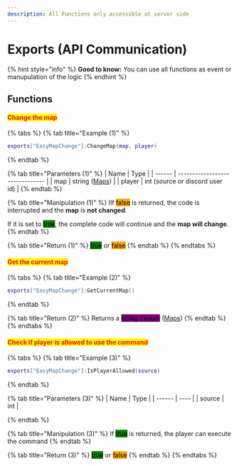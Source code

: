 ```yaml
---
description: All Functions only accessible at server side
---
```


# Exports (API Communication)

{% hint style="info" %}
**Good to know:** You can use all functions as event or manupulation of the logic
{% endhint %}

## Functions

#### <mark style="color:red;">Change the map</mark>

{% tabs %}
{% tab title="Example (1)" %}
```lua
exports["EasyMapChange"]:ChangeMap(map, player)
```
{% endtab %}

{% tab title="Parameters (1)" %}
| Name   | Type                            |
| ------ | ------------------------------- |
| map    | string ([Maps](maps.md))        |
| player | int (source or discord user id) |
{% endtab %}

{% tab title="Manipulation (1)" %}
IIf <mark style="background-color:orange;">false</mark> is returned, the code is interrupted and the **map** is **not changed**.

If it is set to <mark style="background-color:green;">true</mark>, the complete code will continue and the **map will change**.
{% endtab %}

{% tab title="Return (1)" %}
<mark style="background-color:green;">true</mark> or <mark style="background-color:orange;">false</mark>
{% endtab %}
{% endtabs %}

#### <mark style="color:red;">Get the current map</mark>

{% tabs %}
{% tab title="Example (2)" %}
```lua
exports["EasyMapChange"]:GetCurrentMap()
```
{% endtab %}

{% tab title="Return (2)" %}
Returns a <mark style="background-color:purple;">string / enum</mark> ([Maps](maps.md))
{% endtab %}
{% endtabs %}

#### <mark style="color:red;">Check if player is allowed to use the command</mark>

{% tabs %}
{% tab title="Example (3)" %}
```lua
exports["EasyMapChange"]:IsPlayerAllowed(source)
```
{% endtab %}

{% tab title="Parameters (3)" %}
| Name   | Type |
| ------ | ---- |
| source | int  |


{% endtab %}

{% tab title="Manipulation (3)" %}
If <mark style="background-color:green;">true</mark> is returned, the player can execute the command
{% endtab %}

{% tab title="Return (3)" %}
<mark style="background-color:green;">true</mark> or <mark style="background-color:orange;">false</mark>
{% endtab %}
{% endtabs %}
